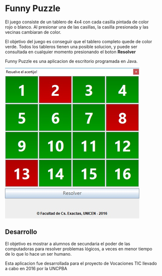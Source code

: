 # Funny Puzzle

El juego consiste de un tablero de 4x4 con cada casilla pintada de color rojo o blanco.
Al presionar una de las casillas, la casilla presionada y las vecinas cambiaran de color. 

El objetivo del juego es conseguir que el tablero completo quede de color verde.
Todos los tableros tienen una posible solucion, y puede ser consultada en cualquier momento presionando el boton **Resolver**

Funny Puzzle es una aplicacion de escritorio programada en Java. 

<img src="./docs/img/funny-puzzle.jpg" alt="Funny Puzzle App"/>

## Desarrollo

El objetivo es mostrar a alumnos de secundaria el poder de las computadoras para resolver problemas lógicos, a veces en menor tiempo de lo que lo hace un ser humano.

Esta aplicacion fue desarrollada para el proyecto de Vocaciones TIC llevado a cabo en 2016 por la UNCPBA
